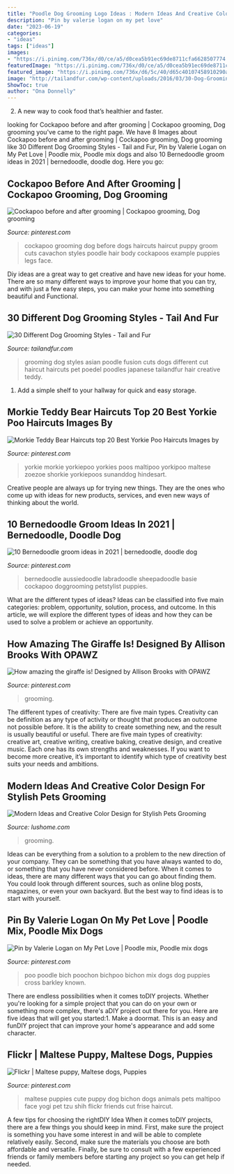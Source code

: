 ```yaml
---
title: "Poodle Dog Grooming Logo Ideas : Modern Ideas And Creative Color Design For Stylish Pets Grooming"
description: "Pin by valerie logan on my pet love"
date: "2023-06-19"
categories:
- "ideas"
tags: ["ideas"]
images:
- "https://i.pinimg.com/736x/d0/ce/a5/d0cea5b91ec69de8711cfa6628507774.jpg"
featuredImage: "https://i.pinimg.com/736x/d0/ce/a5/d0cea5b91ec69de8711cfa6628507774.jpg"
featured_image: "https://i.pinimg.com/736x/d6/5c/40/d65c40107458910290a3a973d0ee7d8c--baby-maltese-maltese-puppies.jpg"
image: "http://tailandfur.com/wp-content/uploads/2016/03/30-Dog-Grooming-Styles-14.jpg"
ShowToc: true
author: "Ona Donnelly"
---
```



2. A new way to cook food that’s healthier and faster.

	

		
looking for Cockapoo before and after grooming | Cockapoo grooming, Dog grooming you've came to the right page. We have 8 Images about Cockapoo before and after grooming | Cockapoo grooming, Dog grooming like 30 Different Dog Grooming Styles - Tail and Fur, Pin by Valerie Logan on My Pet Love | Poodle mix, Poodle mix dogs and also 10 Bernedoodle groom ideas in 2021 | bernedoodle, doodle dog. Here you go:
		
    
## Cockapoo Before And After Grooming | Cockapoo Grooming, Dog Grooming

<img loading=lazy src="https://i.pinimg.com/736x/bc/ea/96/bcea96218c2b03a1c90069db17532484--cockapoo-grooming-grooming-dogs.jpg" onerror="this.onerror=null;this.src='https://tse4.mm.bing.net/th?id=OIP.62YjVGa5wIjLZi6EKKUE4gHaHa&amp;pid=15.1';" alt="Cockapoo before and after grooming | Cockapoo grooming, Dog grooming">

_Source: pinterest.com_

>cockapoo grooming dog before dogs haircuts haircut puppy groom cuts cavachon styles poodle hair body cockapoos example puppies legs face. 

	

Diy ideas are a great way to get creative and have new ideas for your home. There are so many different ways to improve your home that you can try, and with just a few easy steps, you can make your home into something beautiful and Functional.

    
## 30 Different Dog Grooming Styles - Tail And Fur

<img loading=lazy src="http://tailandfur.com/wp-content/uploads/2016/03/30-Dog-Grooming-Styles-14.jpg" onerror="this.onerror=null;this.src='https://tse3.mm.bing.net/th?id=OIP.F966r1y5EiyzQxQhsChqTQHaLE&amp;pid=15.1';" alt="30 Different Dog Grooming Styles - Tail and Fur">

_Source: tailandfur.com_

>grooming dog styles asian poodle fusion cuts dogs different cut haircut haircuts pet poedel poodles japanese tailandfur hair creative teddy. 

	

1. Add a simple shelf to your hallway for quick and easy storage.

    
## Morkie Teddy Bear Haircuts Top 20 Best Yorkie Poo Haircuts Images By

<img loading=lazy src="https://i.pinimg.com/736x/d0/ce/a5/d0cea5b91ec69de8711cfa6628507774.jpg" onerror="this.onerror=null;this.src='https://tse4.mm.bing.net/th?id=OIP.HJFb7Yc9K-OfrmwxegH9lAHaJ3&amp;pid=15.1';" alt="Morkie Teddy Bear Haircuts top 20 Best Yorkie Poo Haircuts Images by">

_Source: pinterest.com_

>yorkie morkie yorkiepoo yorkies poos maltipoo yorkipoo maltese zoezoe shorkie yorkiepoos sunanddog hindesart. 

	

Creative people are always up for trying new things. They are the ones who come up with ideas for new products, services, and even new ways of thinking about the world.

    
## 10 Bernedoodle Groom Ideas In 2021 | Bernedoodle, Doodle Dog

<img loading=lazy src="https://i.pinimg.com/474x/83/00/ab/8300ab7ef4ae88d2a4a88a9535b66558.jpg" onerror="this.onerror=null;this.src='https://tse1.mm.bing.net/th?id=OIP.u8_gur9CEJI1zSWJlbQREQAAAA&amp;pid=15.1';" alt="10 Bernedoodle groom ideas in 2021 | bernedoodle, doodle dog">

_Source: pinterest.com_

>bernedoodle aussiedoodle labradoodle sheepadoodle basie cockapoo doggrooming petstylist puppies. 

	

What are the different types of ideas?
Ideas can be classified into five main categories: problem, opportunity, solution, process, and outcome. In this article, we will explore the different types of ideas and how they can be used to solve a problem or achieve an opportunity.

    
## How Amazing The Giraffe Is! Designed By Allison Brooks With OPAWZ

<img loading=lazy src="https://i.pinimg.com/736x/53/15/2b/53152b562c9660fbe8ad242b1d684e63.jpg" onerror="this.onerror=null;this.src='https://tse1.mm.bing.net/th?id=OIP.jHzcfLYJFewX2Q-02dD-jgHaHZ&amp;pid=15.1';" alt="How amazing the giraffe is! Designed by Allison Brooks with OPAWZ">

_Source: pinterest.com_

>grooming. 

	

The different types of creativity: There are five main types.
Creativity can be definition as any type of activity or thought that produces an outcome not possible before. It is the ability to create something new, and the result is usually beautiful or useful. There are five main types of creativity: creative art, creative writing, creative baking, creative design, and creative music. Each one has its own strengths and weaknesses. If you want to become more creative, it’s important to identify which type of creativity best suits your needs and ambitions.

    
## Modern Ideas And Creative Color Design For Stylish Pets Grooming

<img loading=lazy src="https://www.lushome.com/wp-content/uploads/2014/09/pets-grooming-dogs-fur-color-design-22.jpg" onerror="this.onerror=null;this.src='https://tse2.mm.bing.net/th?id=OIP.G9HsllmeMcMjB87SP75EfQHaHe&amp;pid=15.1';" alt="Modern Ideas and Creative Color Design for Stylish Pets Grooming">

_Source: lushome.com_

>grooming. 

	

Ideas can be everything from a solution to a problem to the new direction of your company. They can be something that you have always wanted to do, or something that you have never considered before. When it comes to ideas, there are many different ways that you can go about finding them. You could look through different sources, such as online blog posts, magazines, or even your own backyard. But the best way to find ideas is to start with yourself.

    
## Pin By Valerie Logan On My Pet Love | Poodle Mix, Poodle Mix Dogs

<img loading=lazy src="https://i.pinimg.com/736x/9a/5b/9f/9a5b9f8ecfbbd8a5709200c331a88518--poodle-mix-cute-dogs.jpg" onerror="this.onerror=null;this.src='https://tse2.mm.bing.net/th?id=OIP.xVjyMuVJWnX5jxWryy6KewHaKX&amp;pid=15.1';" alt="Pin by Valerie Logan on My Pet Love | Poodle mix, Poodle mix dogs">

_Source: pinterest.com_

>poo poodle bich poochon bichpoo bichon mix dogs dog puppies cross barkley known. 

	

There are endless possibilities when it comes toDIY projects. Whether you're looking for a simple project that you can do on your own or something more complex, there's aDIY project out there for you. Here are five ideas that will get you started:1. Make a doormat. This is an easy and funDIY project that can improve your home's appearance and add some character.

    
## Flickr | Maltese Puppy, Maltese Dogs, Puppies

<img loading=lazy src="https://i.pinimg.com/736x/d6/5c/40/d65c40107458910290a3a973d0ee7d8c--baby-maltese-maltese-puppies.jpg" onerror="this.onerror=null;this.src='https://tse4.mm.bing.net/th?id=OIP.wDgzOzBU66hRrrUvvWqJWwHaJ3&amp;pid=15.1';" alt="Flickr | Maltese puppy, Maltese dogs, Puppies">

_Source: pinterest.com_

>maltese puppies cute puppy dog bichon dogs animals pets maltipoo face yogi pet tzu shih flickr friends cut frise haircut. 

	

A few tips for choosing the rightDIY Idea
When it comes toDIY projects, there are a few things you should keep in mind. First, make sure the project is something you have some interest in and will be able to complete relatively easily. Second, make sure the materials you choose are both affordable and versatile. Finally, be sure to consult with a few experienced friends or family members before starting any project so you can get help if needed.

